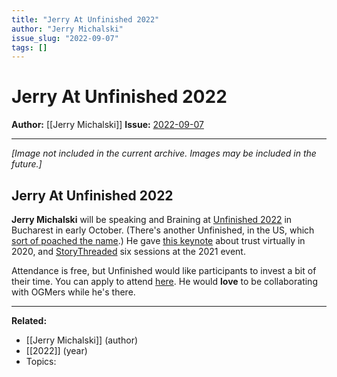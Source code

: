 ```yaml
---
title: "Jerry At Unfinished 2022"
author: "Jerry Michalski"
issue_slug: "2022-09-07"
tags: []
---
```


# Jerry At Unfinished 2022

**Author:** [[Jerry Michalski]]
**Issue:** [2022-09-07](https://plex.collectivesensecommons.org/2022-09-07/)

---

*[Image not included in the current archive. Images may be included in the future.]*

## Jerry At Unfinished 2022
**Jerry Michalski** will be speaking and Braining at [Unfinished 2022](https://unfinished.ro/) in Bucharest in early October. (There's another Unfinished, in the US, which [sort of poached the name](https://theconnector.substack.com/p/the-unfinished-work-of-frank-mccourt).) He gave [this keynote](https://youtu.be/gf3vp0Wquz8) about trust virtually in 2020, and [StoryThreaded](https://bra.in/5jXKe2) six sessions at the 2021 event. 

Attendance is free, but Unfinished would like participants to invest a bit of their time. You can apply to attend [here](https://auth.unfinished.ro/apply). He would **love** to be collaborating with OGMers while he's there.

---

**Related:**
- [[Jerry Michalski]] (author)
- [[2022]] (year)
- Topics: 

